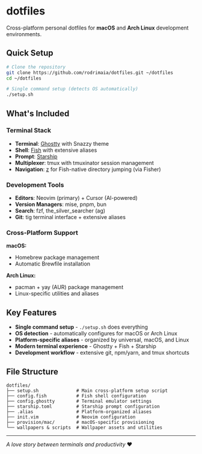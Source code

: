 # dotfiles

Cross-platform personal dotfiles for **macOS** and **Arch Linux** development environments.

## Quick Setup

```bash
# Clone the repository
git clone https://github.com/rodrimaia/dotfiles.git ~/dotfiles
cd ~/dotfiles

# Single command setup (detects OS automatically)
./setup.sh
```

## What's Included

### Terminal Stack
- **Terminal**: [Ghostty](https://github.com/ghostty/ghostty) with Snazzy theme
- **Shell**: [Fish](https://fishshell.com/) with extensive aliases
- **Prompt**: [Starship](https://starship.rs/)
- **Multiplexer**: tmux with tmuxinator session management
- **Navigation**: [z](https://github.com/jethrokuan/z) for Fish-native directory jumping (via Fisher)

### Development Tools
- **Editors**: Neovim (primary) + Cursor (AI-powered)
- **Version Managers**: mise, pnpm, bun
- **Search**: fzf, the_silver_searcher (ag)
- **Git**: tig terminal interface + extensive aliases

### Cross-Platform Support

**macOS:**
- Homebrew package management
- Automatic Brewfile installation

**Arch Linux:**
- pacman + yay (AUR) package management  
- Linux-specific utilities and aliases


## Key Features

- **Single command setup** - `./setup.sh` does everything
- **OS detection** - automatically configures for macOS or Arch Linux
- **Platform-specific aliases** - organized by universal, macOS, and Linux
- **Modern terminal experience** - Ghostty + Fish + Starship
- **Development workflow** - extensive git, npm/yarn, and tmux shortcuts

## File Structure

```
dotfiles/
├── setup.sh              # Main cross-platform setup script
├── config.fish           # Fish shell configuration  
├── config.ghostty        # Terminal emulator settings
├── starship.toml         # Starship prompt configuration
├── .alias                # Platform-organized aliases
├── init.vim              # Neovim configuration
├── provision/mac/        # macOS-specific provisioning
└── wallpapers & scripts  # Wallpaper assets and utilities
```

---

*A love story between terminals and productivity* ❤️